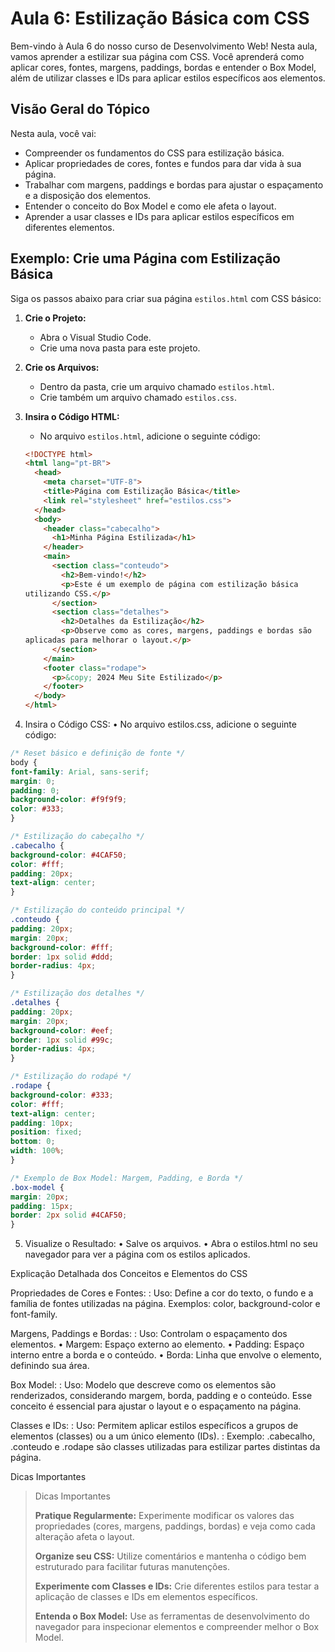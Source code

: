 # Aula 6: Estilização Básica com CSS

Bem-vindo à Aula 6 do nosso curso de Desenvolvimento Web! Nesta aula, vamos aprender a estilizar sua página com CSS. Você aprenderá como aplicar cores, fontes, margens, paddings, bordas e entender o Box Model, além de utilizar classes e IDs para aplicar estilos específicos aos elementos.

## Visão Geral do Tópico

Nesta aula, você vai:
- Compreender os fundamentos do CSS para estilização básica.
- Aplicar propriedades de cores, fontes e fundos para dar vida à sua página.
- Trabalhar com margens, paddings e bordas para ajustar o espaçamento e a disposição dos elementos.
- Entender o conceito do Box Model e como ele afeta o layout.
- Aprender a usar classes e IDs para aplicar estilos específicos em diferentes elementos.

## Exemplo: Crie uma Página com Estilização Básica

Siga os passos abaixo para criar sua página `estilos.html` com CSS básico:

1. **Crie o Projeto:**
    - Abra o Visual Studio Code.
    - Crie uma nova pasta para este projeto.

2. **Crie os Arquivos:**
    - Dentro da pasta, crie um arquivo chamado `estilos.html`.
    - Crie também um arquivo chamado `estilos.css`.

3. **Insira o Código HTML:**
    - No arquivo `estilos.html`, adicione o seguinte código:

   ```html
   <!DOCTYPE html>
   <html lang="pt-BR">
     <head>
       <meta charset="UTF-8">
       <title>Página com Estilização Básica</title>
       <link rel="stylesheet" href="estilos.css">
     </head>
     <body>
       <header class="cabecalho">
         <h1>Minha Página Estilizada</h1>
       </header>
       <main>
         <section class="conteudo">
           <h2>Bem-vindo!</h2>
           <p>Este é um exemplo de página com estilização básica 
   utilizando CSS.</p>
         </section>
         <section class="detalhes">
           <h2>Detalhes da Estilização</h2>
           <p>Observe como as cores, margens, paddings e bordas são 
   aplicadas para melhorar o layout.</p>
         </section>
       </main>
       <footer class="rodape">
         <p>&copy; 2024 Meu Site Estilizado</p>
       </footer>
     </body>
   </html>
   ```

4.	Insira o Código CSS:
      •	No arquivo estilos.css, adicione o seguinte código:

```CSS
/* Reset básico e definição de fonte */
body {
font-family: Arial, sans-serif;
margin: 0;
padding: 0;
background-color: #f9f9f9;
color: #333;
}

/* Estilização do cabeçalho */
.cabecalho {
background-color: #4CAF50;
color: #fff;
padding: 20px;
text-align: center;
}

/* Estilização do conteúdo principal */
.conteudo {
padding: 20px;
margin: 20px;
background-color: #fff;
border: 1px solid #ddd;
border-radius: 4px;
}

/* Estilização dos detalhes */
.detalhes {
padding: 20px;
margin: 20px;
background-color: #eef;
border: 1px solid #99c;
border-radius: 4px;
}

/* Estilização do rodapé */
.rodape {
background-color: #333;
color: #fff;
text-align: center;
padding: 10px;
position: fixed;
bottom: 0;
width: 100%;
}

/* Exemplo de Box Model: Margem, Padding, e Borda */
.box-model {
margin: 20px;
padding: 15px;
border: 2px solid #4CAF50;
}
```

5.	Visualize o Resultado:
      •	Salve os arquivos.
      •	Abra o estilos.html no seu navegador para ver a página com os estilos aplicados.

Explicação Detalhada dos Conceitos e Elementos do CSS

Propriedades de Cores e Fontes:
: Uso: Define a cor do texto, o fundo e a família de fontes utilizadas na página. Exemplos: color, background-color e font-family.

Margens, Paddings e Bordas:
: Uso: Controlam o espaçamento dos elementos.
•	Margem: Espaço externo ao elemento.
•	Padding: Espaço interno entre a borda e o conteúdo.
•	Borda: Linha que envolve o elemento, definindo sua área.

Box Model:
: Uso: Modelo que descreve como os elementos são renderizados, considerando margem, borda, padding e o conteúdo. Esse conceito é essencial para ajustar o layout e o espaçamento na página.

Classes e IDs:
: Uso: Permitem aplicar estilos específicos a grupos de elementos (classes) ou a um único elemento (IDs).
: Exemplo: .cabecalho, .conteudo e .rodape são classes utilizadas para estilizar partes distintas da página.

Dicas Importantes

> Dicas Importantes
>
> **Pratique Regularmente:**
Experimente modificar os valores das propriedades (cores, margens, paddings, bordas) e veja como cada alteração afeta o layout.
>
> **Organize seu CSS:**
> Utilize comentários e mantenha o código bem estruturado para facilitar futuras manutenções.
>
> **Experimente com Classes e IDs:**
> Crie diferentes estilos para testar a aplicação de classes e IDs em elementos específicos.
>
> **Entenda o Box Model:**
> Use as ferramentas de desenvolvimento do navegador para inspecionar elementos e compreender melhor o Box Model.